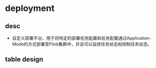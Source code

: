 # deployment
## desc

* 自定义部署平台，用于将特定的部署任务配置和任务配置通过Application-Mode的方式部署至Flink集群中，并且可以监控任务状态和控制任务状态。


## table design